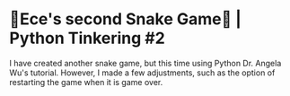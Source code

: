 # 🐍Ece's second Snake Game🐍 | Python Tinkering #2

I have created another snake game, but this time using Python Dr. Angela Wu's tutorial. However, I made a few adjustments, such as the option of restarting the game when it is game over.

